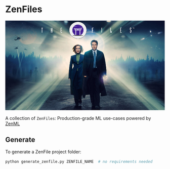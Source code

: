 # ZenFiles

<div align="center">
    <img src="_assets/zenfiles.png">
</div>


A collection of `ZenFiles`: Production-grade ML use-cases powered by [ZenML](https://zenml.io/zenml-io/zenml)



## Generate

To generate a ZenFile project folder:

```python
python generate_zenfile.py ZENFILE_NAME  # no requirements needed
```
